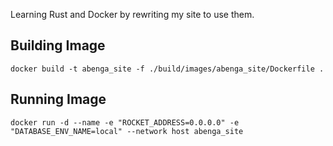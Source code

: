 Learning Rust and Docker by rewriting my site to use them.

## Building Image

```
docker build -t abenga_site -f ./build/images/abenga_site/Dockerfile .
```

## Running Image

```
docker run -d --name -e "ROCKET_ADDRESS=0.0.0.0" -e "DATABASE_ENV_NAME=local" --network host abenga_site
```


